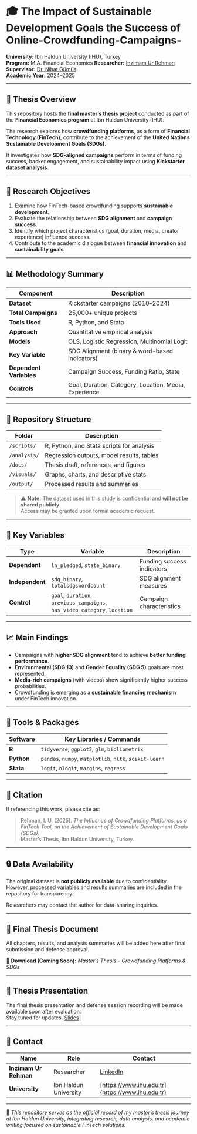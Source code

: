 # 🎓 The Impact of Sustainable Development Goals the Success of Online-Crowdfunding-Campaigns-
**University:** Ibn Haldun University (IHU), Turkey  
**Program:** M.A. Financial Economics 
**Researcher:** [Inzimam Ur Rehman](https://www.linkedin.com/in/inzimam-ur-rehman)
**Supervisor:** [Dr. Nihat Gümüş](https://www.linkedin.com/in/nihatgumus)  
**Academic Year:** 2024–2025  

---

## 📘 Thesis Overview  
This repository hosts the **final master’s thesis project** conducted as part of the **Financial Economics program** at Ibn Haldun University (IHU).  

The research explores how **crowdfunding platforms**, as a form of **Financial Technology (FinTech)**, contribute to the achievement of the **United Nations Sustainable Development Goals (SDGs)**.  

It investigates how **SDG-aligned campaigns** perform in terms of funding success, backer engagement, and sustainability impact using **Kickstarter dataset analysis**.

---

## 🧠 Research Objectives  
1. Examine how FinTech-based crowdfunding supports **sustainable development**.  
2. Evaluate the relationship between **SDG alignment** and **campaign success**.  
3. Identify which project characteristics (goal, duration, media, creator experience) influence success.  
4. Contribute to the academic dialogue between **financial innovation** and **sustainability goals**.  

---

## 📊 Methodology Summary  

| Component | Description |
|------------|-------------|
| **Dataset** | Kickstarter campaigns (2010–2024) |
| **Total Campaigns** | 25,000+ unique projects |
| **Tools Used** | R, Python, and Stata |
| **Approach** | Quantitative empirical analysis |
| **Models** | OLS, Logistic Regression, Multinomial Logit |
| **Key Variable** | SDG Alignment (binary & word-based indicators) |
| **Dependent Variables** | Campaign Success, Funding Ratio, State |
| **Controls** | Goal, Duration, Category, Location, Media, Experience |

---

## 📂 Repository Structure  

| Folder | Description |
|---------|-------------|
| `/scripts/` | R, Python, and Stata scripts for analysis |
| `/analysis/` | Regression outputs, model results, tables |
| `/docs/` | Thesis draft, references, and figures |
| `/visuals/` | Graphs, charts, and descriptive stats |
| `/output/` | Processed results and summaries |

> ⚠️ **Note:** The dataset used in this study is confidential and **will not be shared publicly**.  
> Access may be granted upon formal academic request.

---

## 🧮 Key Variables  

| Type | Variable | Description |
|------|-----------|-------------|
| **Dependent** | `ln_pledged`, `state_binary` | Funding success indicators |
| **Independent** | `sdg_binary`, `totalsdgswordcount` | SDG alignment measures |
| **Control** | `goal`, `duration`, `previous_campaigns`, `has_video`, `category`, `location` | Campaign characteristics |

---

## 📈 Main Findings  
- Campaigns with **higher SDG alignment** tend to achieve **better funding performance**.  
- **Environmental (SDG 13)** and **Gender Equality (SDG 5)** goals are most represented.  
- **Media-rich campaigns** (with videos) show significantly higher success probabilities.  
- Crowdfunding is emerging as a **sustainable financing mechanism** under FinTech innovation.  

---

## 🧩 Tools & Packages  

| Software | Key Libraries / Commands |
|-----------|--------------------------|
| **R** | `tidyverse`, `ggplot2`, `glm`, `bibliometrix` |
| **Python** | `pandas`, `numpy`, `matplotlib`, `nltk`, `scikit-learn` |
| **Stata** | `logit`, `ologit`, `margins`, `regress` |

---

## 📕 Citation  
If referencing this work, please cite as:  

> Rehman, I. U. (2025). *The Influence of Crowdfunding Platforms, as a FinTech Tool, on the Achievement of Sustainable Development Goals (SDGs).*  
> Master’s Thesis, Ibn Haldun University, Turkey.  

---

## 🔒 Data Availability  
The original dataset is **not publicly available** due to confidentiality.  
However, processed variables and results summaries are included in the repository for transparency.  

Researchers may contact the author for data-sharing inquiries.  

---

## 📄 Final Thesis Document  
All chapters, results, and analysis summaries will be added here after final submission and defense approval.  

📘 **Download (Coming Soon):** *Master’s Thesis – Crowdfunding Platforms & SDGs*  

---

## 🎥 Thesis Presentation  
The final thesis presentation and defense session recording will be made available soon after evaluation.  
Stay tuned for updates. [Slides](https://docs.google.com/presentation/d/1Ei_O9vQudrWSqzTUPHwvE4NAczUHAGGA/edit?usp=sharing&ouid=109295301478660362224&rtpof=true&sd=true) |

---

## 🧭 Contact  

| Name | Role | Contact |
|------|------|----------|
| **Inzimam Ur Rehman** | Researcher | [LinkedIn](https://www.linkedin.com/in/inzimam-ur-rehman) |
| **University** | Ibn Haldun University | [https://www.ihu.edu.tr](https://www.ihu.edu.tr) |

---

📍 *This repository serves as the official record of my master’s thesis journey at Ibn Haldun University, integrating research, data analysis, and academic writing focused on sustainable FinTech solutions.*

